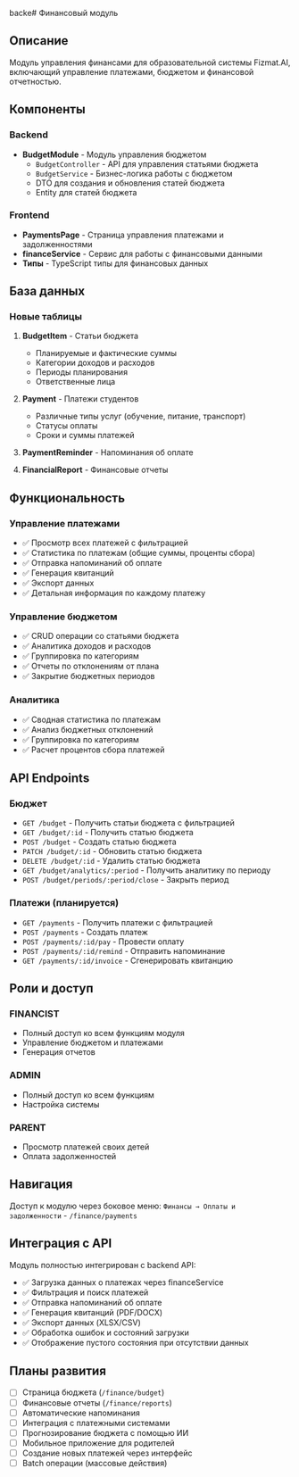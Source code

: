backe# Финансовый модуль

## Описание
Модуль управления финансами для образовательной системы Fizmat.AI, включающий управление платежами, бюджетом и финансовой отчетностью.

## Компоненты

### Backend
- **BudgetModule** - Модуль управления бюджетом
  - `BudgetController` - API для управления статьями бюджета
  - `BudgetService` - Бизнес-логика работы с бюджетом
  - DTO для создания и обновления статей бюджета
  - Entity для статей бюджета

### Frontend
- **PaymentsPage** - Страница управления платежами и задолженностями
- **financeService** - Сервис для работы с финансовыми данными
- **Типы** - TypeScript типы для финансовых данных

## База данных

### Новые таблицы
1. **BudgetItem** - Статьи бюджета
   - Планируемые и фактические суммы
   - Категории доходов и расходов
   - Периоды планирования
   - Ответственные лица

2. **Payment** - Платежи студентов
   - Различные типы услуг (обучение, питание, транспорт)
   - Статусы оплаты
   - Сроки и суммы платежей

3. **PaymentReminder** - Напоминания об оплате
4. **FinancialReport** - Финансовые отчеты

## Функциональность

### Управление платежами
- ✅ Просмотр всех платежей с фильтрацией
- ✅ Статистика по платежам (общие суммы, проценты сбора)
- ✅ Отправка напоминаний об оплате
- ✅ Генерация квитанций
- ✅ Экспорт данных
- ✅ Детальная информация по каждому платежу

### Управление бюджетом
- ✅ CRUD операции со статьями бюджета
- ✅ Аналитика доходов и расходов
- ✅ Группировка по категориям
- ✅ Отчеты по отклонениям от плана
- ✅ Закрытие бюджетных периодов

### Аналитика
- ✅ Сводная статистика по платежам
- ✅ Анализ бюджетных отклонений
- ✅ Группировка по категориям
- ✅ Расчет процентов сбора платежей

## API Endpoints

### Бюджет
- `GET /budget` - Получить статьи бюджета с фильтрацией
- `GET /budget/:id` - Получить статью бюджета
- `POST /budget` - Создать статью бюджета
- `PATCH /budget/:id` - Обновить статью бюджета
- `DELETE /budget/:id` - Удалить статью бюджета
- `GET /budget/analytics/:period` - Получить аналитику по периоду
- `POST /budget/periods/:period/close` - Закрыть период

### Платежи (планируется)
- `GET /payments` - Получить платежи с фильтрацией
- `POST /payments` - Создать платеж
- `POST /payments/:id/pay` - Провести оплату
- `POST /payments/:id/remind` - Отправить напоминание
- `GET /payments/:id/invoice` - Сгенерировать квитанцию

## Роли и доступ

### FINANCIST
- Полный доступ ко всем функциям модуля
- Управление бюджетом и платежами
- Генерация отчетов

### ADMIN
- Полный доступ ко всем функциям
- Настройка системы

### PARENT
- Просмотр платежей своих детей
- Оплата задолженностей

## Навигация
Доступ к модулю через боковое меню:
`Финансы → Оплаты и задолженности` - `/finance/payments`

## Интеграция с API
Модуль полностью интегрирован с backend API:
- ✅ Загрузка данных о платежах через financeService
- ✅ Фильтрация и поиск платежей
- ✅ Отправка напоминаний об оплате
- ✅ Генерация квитанций (PDF/DOCX)
- ✅ Экспорт данных (XLSX/CSV)
- ✅ Обработка ошибок и состояний загрузки
- ✅ Отображение пустого состояния при отсутствии данных

## Планы развития
- [ ] Страница бюджета (`/finance/budget`)
- [ ] Финансовые отчеты (`/finance/reports`)
- [ ] Автоматические напоминания
- [ ] Интеграция с платежными системами
- [ ] Прогнозирование бюджета с помощью ИИ
- [ ] Мобильное приложение для родителей
- [ ] Создание новых платежей через интерфейс
- [ ] Batch операции (массовые действия)
